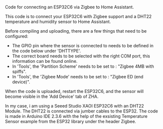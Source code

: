Code for connecting an ESP32C6 via Zigbee to Home Assistant.


This code is to connect your ESP32C6 with Zigbee support and a DHT22 temperature and humidity sensor
to Home Assistant. 

Before compiling and uploading, there are a few things that need to be configured:
- The GPIO pin where the sensor is connected to needs to be defined in the code below under 'DHTTYPE'.
- The correct board needs to be selected with the right COM port, this information can be found online.
- In 'Tools', the 'Partition Scheme' needs to be set to : "Zigbee 4MB with spiffs".
- In 'Tools', the 'Zigbee Mode' needs to be set to : "Zigbee ED (end device)".

When the code is uploaded, restart the ESP32C6, and the sensor will become visible in the 'Add Device' tab of ZHA.

In my case, i am using a Seeed Studio XAOI ESP32C6 with an DHT22 Module. The DHT22 is connected via jumber cables to the ESP32. 
The code is made in Arduino IDE 2.3.6 with the help of the exsisting Temperature Sensor example from the ESP32 library under the header Zigbee. 
